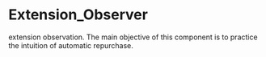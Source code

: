 # Extension_Observer
extension observation. The main objective of this component is to practice the intuition of automatic repurchase.
